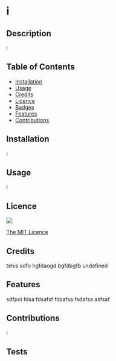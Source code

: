 # i
 


## Description



i



## Table of Contents

- [Installation](#Installation)
- [Usage](#Usage)
- [Credits](#Credits)
- [Licence](#Licence)
- [Badges](#Badges)
- [Features](#Features)
- [Contributions](#Contributions)


## Installation


i


## Usage


i




## Licence



![](https://img.shields.io/badge/license-MIT-green)

[The MIT Licence](LICENSE)


## Credits


tehis
sdfo
hgfdaogd
bgfdbgfb
undefined



## Features



sdfpoi
fdsa
fdsafsf
fdsafsa
fsdafsa
asfsaf




## Contributions



i



## Tests



